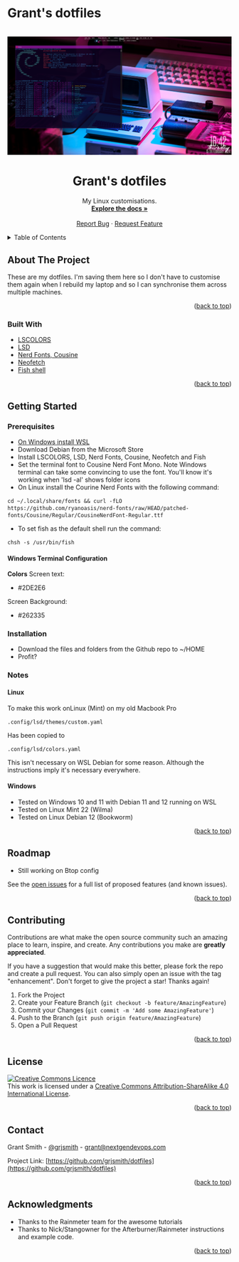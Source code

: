 # Grant's dotfiles
<div id="top"></div>
<!--
*** Thanks for checking out the Best-README-Template. If you have a suggestion
*** that would make this better, please fork the repo and create a pull request
*** or simply open an issue with the tag "enhancement".
*** Don't forget to give the project a star!
*** Thanks again! Now go create something AMAZING! :D
-->


<!-- PROJECT LOGO -->
<br />
<div align="center">
  <a href="https://github.com/grjsmith/dotfiles">
    <img src="images/grants_dotfiles.png" alt="screenshot of desktop with terminal config" width="800">
  </a>

<h1 align="center">Grant's dotfiles</h1>

  <p align="center">
    My Linux customisations.
    <br />
    <a href="https://github.com/grjsmith/dotfiles"><strong>Explore the docs »</strong></a>
    <br />
    <br />
    <a href="https://github.com/grjsmith/dotfiles/issues">Report Bug</a>
    ·
    <a href="https://github.com/grjsmith/dotfiles/issues">Request Feature</a>
  </p>
</div>



<!-- TABLE OF CONTENTS -->
<details>
  <summary>Table of Contents</summary>
  <ol>
    <li>
      <a href="#about-the-project">About The Project</a>
      <ul>
        <li><a href="#built-with">Built With</a></li>
      </ul>
    </li>
    <li>
      <a href="#getting-started">Getting Started</a>
      <ul>
        <li><a href="#prerequisites">Prerequisites</a></li>
        <li><a href="#installation">Installation</a></li>
      </ul>
    </li>
    <li><a href="#usage">Usage</a></li>
    <li><a href="#roadmap">Roadmap</a></li>
    <li><a href="#contributing">Contributing</a></li>
    <li><a href="#license">License</a></li>
    <li><a href="#contact">Contact</a></li>
    <li><a href="#acknowledgments">Acknowledgments</a></li>
  </ol>
</details>

<!-- ABOUT THE PROJECT -->
## About The Project
These are my dotfiles. I'm saving them here so I don't have to customise them again when I rebuild my laptop and so I can synchronise them across multiple machines.
<p align="right">(<a href="#top">back to top</a>)</p>

### Built With

* [LSCOLORS](https://github.com/sharkdp/lscolors)
* [LSD](https://github.com/lsd-rs/lsd)
* [Nerd Fonts, Cousine](https://github.com/ryanoasis/nerd-fonts)
* [Neofetch](https://github.com/dylanaraps/neofetch)
* [Fish shell](https://fishshell.com/)

<p align="right">(<a href="#top">back to top</a>)</p>

<!-- GETTING STARTED -->
## Getting Started
### Prerequisites

* [On Windows install WSL](https://learn.microsoft.com/en-us/windows/wsl/install)
* Download Debian from the Microsoft Store
* Install LSCOLORS, LSD, Nerd Fonts, Cousine, Neofetch and Fish
* Set the terminal font to Cousine Nerd Font Mono. Note Windows terminal can take some convincing to use the font. You'll know it's working when 'lsd -al' shows folder icons
* On Linux install the Courine Nerd Fonts with the following command:
```
cd ~/.local/share/fonts && curl -fLO https://github.com/ryanoasis/nerd-fonts/raw/HEAD/patched-fonts/Cousine/Regular/CousineNerdFont-Regular.ttf
```
* To set fish as the default shell run the command:
```
chsh -s /usr/bin/fish
```

#### Windows Terminal Configuration

**Colors**
Screen text:

* #2DE2E6

Screen Background:

* #262335

### Installation
* Download the files and folders from the Github repo to ~/HOME
* Profit?

### Notes
#### Linux
To make this work  onLinux (Mint) on my old Macbook Pro
```
.config/lsd/themes/custom.yaml
```
Has been copied to
```
.config/lsd/colors.yaml
```
This isn't necessary on WSL Debian for some reason. Although the instructions imply it's necessary everywhere.
#### Windows
* Tested on Windows 10 and 11 with Debian 11 and 12 running on WSL
* Tested on Linux Mint 22 (Wilma)
* Tested on Linux Debian 12 (Bookworm)


<p align="right">(<a href="#top">back to top</a>)</p>

<!-- USAGE EXAMPLES -->
<!--## Usage

Use this space to show useful examples of how a project can be used. Additional screenshots, code examples and demos work well in this space. You may also link to more resources.

_For more examples, please refer to the [Documentation](https://example.com)_

<p align="right">(<a href="#top">back to top</a>)</p>-->

<!-- ROADMAP -->
## Roadmap

* Still working on Btop config

See the [open issues](https://github.com/grjsmith/dotfiles/issues) for a full list of proposed features (and known issues).

<p align="right">(<a href="#top">back to top</a>)</p>



<!-- CONTRIBUTING -->
## Contributing
Contributions are what make the open source community such an amazing place to learn, inspire, and create. Any contributions you make are **greatly appreciated**.

If you have a suggestion that would make this better, please fork the repo and create a pull request. You can also simply open an issue with the tag "enhancement".
Don't forget to give the project a star! Thanks again!

1. Fork the Project
2. Create your Feature Branch (`git checkout -b feature/AmazingFeature`)
3. Commit your Changes (`git commit -m 'Add some AmazingFeature'`)
4. Push to the Branch (`git push origin feature/AmazingFeature`)
5. Open a Pull Request

<p align="right">(<a href="#top">back to top</a>)</p>

<!-- LICENSE -->
## License
<a rel="license" href="http://creativecommons.org/licenses/by-sa/4.0/"><img alt="Creative Commons Licence" style="border-width:0" src="https://i.creativecommons.org/l/by-sa/4.0/88x31.png" /></a><br />This work is licensed under a <a rel="license" href="http://creativecommons.org/licenses/by-sa/4.0/">Creative Commons Attribution-ShareAlike 4.0 International License</a>.

<p align="right">(<a href="#top">back to top</a>)</p>

<!-- CONTACT -->
## Contact

Grant Smith - [@grjsmith](https://twitter.com/grjsmith) - grant@nextgendevops.com

Project Link: [https://github.com/grjsmith/dotfiles](https://github.com/grjsmith/dotfiles)

<p align="right">(<a href="#top">back to top</a>)</p>

<!-- ACKNOWLEDGMENTS -->
## Acknowledgments
* Thanks to the Rainmeter team for the awesome tutorials
* Thanks to Nick/Stangowner for the Afterburner/Rainmeter instructions and example code.

<p align="right">(<a href="#top">back to top</a>)</p>



<!-- MARKDOWN LINKS & IMAGES -->
<!-- https://www.markdownguide.org/basic-syntax/#reference-style-links -->
